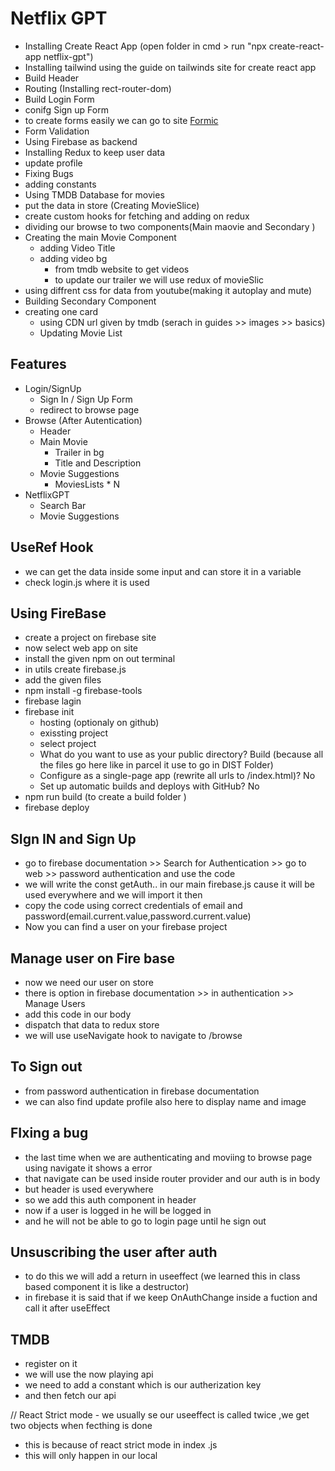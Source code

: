 # Netflix GPT 

- Installing Create React App (open folder in cmd > run "npx create-react-app netflix-gpt")
- Installing tailwind using the guide on tailwinds site for create react app
- Build Header
- Routing (Installing rect-router-dom)
- Build Login Form
- conifg Sign up Form 
- to create forms easily we can go to site 
    [Formic](https://formik.org/)
- Form Validation
- Using Firebase as backend
- Installing Redux to keep user data
- update profile
- Fixing Bugs 
- adding constants 
- Using TMDB Database for movies
- put the data in store (Creating MovieSlice)
- create custom hooks for fetching and adding on redux
- dividing our browse to two components(Main maovie and Secondary )
- Creating the main Movie Component
    - adding Video Title 
    - adding video bg
        - from tmdb website to get videos
        - to update our trailer we will use redux of movieSlic
- using diffrent css for data from youtube(making it autoplay and mute)
- Building Secondary Component
- creating one card
    - using CDN url given by tmdb (serach in guides >> images >> basics)
    - Updating Movie List


## Features
- Login/SignUp
    - Sign In / Sign Up Form
    - redirect to browse page
- Browse (After Autentication)
    - Header 
    - Main Movie 
        - Trailer in bg
        - Title and Description
    - Movie Suggestions 
        - MoviesLists * N
- NetflixGPT
    - Search Bar
    - Movie Suggestions


## UseRef Hook
- we can get the data inside some input and can store it in a variable 
- check login.js where it is used

## Using FireBase 
- create a project on firebase site 
- now select web app on site
- install the given npm on out terminal
- in utils create firebase.js 
- add the given files
- npm install -g firebase-tools
- firebase lagin 
- firebase init
    - hosting (optionaly on github)
    - exissting project
    - select project
    - What do you want to use as your public directory? Build (because all the files go here like in parcel it use to go in DIST Folder)
    - Configure as a single-page app (rewrite all urls to /index.html)? No
    - Set up automatic builds and deploys with GitHub? No
- npm run build (to create a build folder )
- firebase deploy

## SIgn IN and Sign Up
- go to firebase documentation >> Search for Authentication >> go to web >> password authentication and use the code
- we will write the const getAuth.. in our main firebase.js cause it will be used everywhere and we will import it then 
- copy the code using correct credentials of email and password(email.current.value,password.current.value)
- Now you can find a user on your firebase project 

## Manage user on Fire base
- now we need our user on store 
- there is option in firebase documentation >> in authentication >> Manage Users
- add this code in our body
- dispatch that data to redux store 
- we will use useNavigate hook to navigate to /browse

## To Sign out
- from password authentication in firebase documentation
- we can also find update profile also here to display name and image 

## FIxing a bug 
- the last time when we are authenticating and moviing to browse page using navigate it shows a error 
- that navigate can be used inside router provider and our auth is in body
- but header is used everywhere
- so we add this auth component in header 
- now if a user is logged in he will be logged in 
- and he will not be able to go to login page until he sign out


## Unsuscribing the user after auth
- to do this we will add a return in useeffect (we learned this in class based component it is like a destructor)
- in firebase it is said that if we keep OnAuthChange inside a fuction and call it after useEffect

## TMDB
- register on it
- we will use the now playing api
- we need to add a constant which is our autherization key
- and then fetch our api

// React Strict mode - we usually se our useeffect is called twice ,we get two objects when fecthing is done 
- this is because of react strict mode in index .js 
- this will only happen in our local

